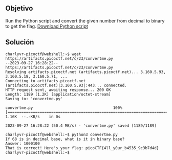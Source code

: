 ## Objetivo
Run the Python script and convert the given number from decimal to binary to get the flag. [Download Python script](https://artifacts.picoctf.net/c/23/convertme.py)
## Solución 
```
charlyvr-picoctf@webshell:~$ wget https://artifacts.picoctf.net/c/23/convertme.py
--2023-09-27 16:28:22--  https://artifacts.picoctf.net/c/23/convertme.py
Resolving artifacts.picoctf.net (artifacts.picoctf.net)... 3.160.5.93, 3.160.5.18, 3.160.5.71, ...
Connecting to artifacts.picoctf.net (artifacts.picoctf.net)|3.160.5.93|:443... connected.
HTTP request sent, awaiting response... 200 OK
Length: 1189 (1.2K) [application/octet-stream]
Saving to: 'convertme.py'

convertme.py                                   100%[====================================================================================================>]   1.16K  --.-KB/s    in 0s      

2023-09-27 16:28:22 (50.4 MB/s) - 'convertme.py' saved [1189/1189]

charlyvr-picoctf@webshell:~$ python3 convertme.py
If 68 is in decimal base, what is it in binary base?
Answer: 1000100
That is correct! Here's your flag: picoCTF{4ll_y0ur_b4535_9c3b7d4d}
charlyvr-picoctf@webshell:~$ 
```
